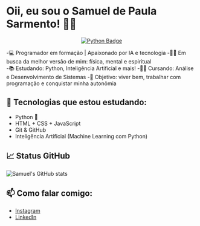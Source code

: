# Oii, eu sou o Samuel de Paula Sarmento! 👋🏽

<p align="center">
  <a href="https://www.python.org/">
    <img src="https://img.shields.io/badge/Python-3.11-blue.svg?style=for-the-badge&logo=python&logoColor=white" alt="Python Badge"/>
  </a>
</p>

-💻 Programador em formação | Apaixonado por IA e tecnologia
-🏋🏽 Em busca da melhor versão de mim: física, mental e espiritual    
-📚 Estudando: Python, Inteligência Artificial e mais!
-👨‍🎓 Cursando: Análise e Desenvolvimento de Sistemas
-🎯 Objetivo: viver bem, trabalhar com programação e conquistar minha autonômia


## 🚀 Tecnologias que estou estudando:
- Python 🐍
- HTML + CSS + JavaScript
- Git & GitHub
- Inteligência Artificial (Machine Learning com Python)

## 📈 Status GitHub
![Samuel's GitHub stats](https://github-readme-stats.vercel.app/api?username=ArgoniteStorm&show_icons=true&theme=radical)

## 📫 Como falar comigo:
- [Instagram](https://instagram.com/sammypythonangel)
- [LinkedIn](https://linkedin.com/in/samuel-de-paula-494b36302/)
